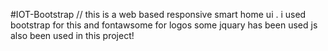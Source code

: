 #IOT-Bootstrap
// this is a web based responsive smart home ui .
i used bootstrap for this and fontawsome for logos
some jquary has been used
js also been used in this project!
